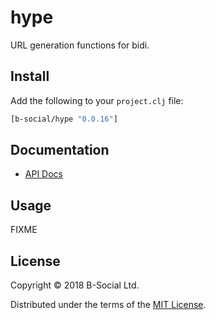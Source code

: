# hype

URL generation functions for bidi.

## Install

Add the following to your `project.clj` file:

```clj
[b-social/hype "0.0.16"]
```

## Documentation

* [API Docs](http://b-social.github.io/hype)

## Usage

FIXME

## License

Copyright © 2018 B-Social Ltd.

Distributed under the terms of the 
[MIT License](http://opensource.org/licenses/MIT).
